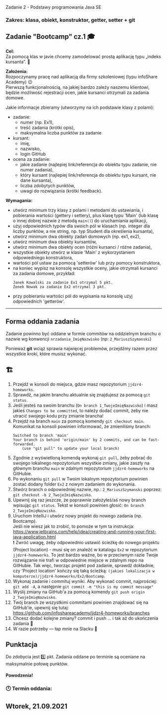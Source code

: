Zadanie 2 - Podstawy programowania Java SE
### Zakres: klasa, obiekt, konstruktor, getter, setter + git 


## Zadanie "Bootcamp" cz.1 :mortar_board:

**Cel:**  
Za pomocą klas w javie chcemy zamodelować prostą aplikację typu „indeks kursanta”. :green_book:  

**Założenia:**  
Rozpoczynamy pracę nad aplikacją dla firmy szkoleniowej (typu infoShare Academy)  :wink:  
Pierwszą funkcjonalnością, na jakiej bardzo zależy naszemu klientowi, będzie możliwość rejestracji ocen, jakie kursanci otrzymali za zadania domowe.  

Jakie informacje zbieramy (utworzymy na ich podstawie klasy z polami):
- zadanie:
  - numer (np. Ex1),
  - treść zadania (krótki opis),
  - maksymalna liczba punktów za zadanie
- kursant:
  - imię,
  - nazwisko,
  - login GitHub
- ocena za zadanie:
  - jakie zadanie (najlepiej link/referencja do obiektu typu zadanie, nie numer zadania),
  - który kursant (najlepiej link/referencja do obiektu typu kursant, nie dane kursanta),
  - liczba zdobytych punktów,
  - uwagi do rozwiązania (krótki feedback).
  

**Wymagania:**  
- utwórz minimum trzy klasy z polami i metodami do ustawiania, i pobierania wartości (gettery i settery), plus klasę typu 'Main' (lub klasę o innej dobrej nazwie z metodą `main()`) do uruchamiania aplikacji,
- użyj odpowiednich typów dla swoich pól w klasach (np. integer dla liczby punktów, a nie string, np. typ Student dla określenia kursanta),
- utwórz minimum dwa obiekty zadań domowych (np. ex1, ex2),
- utwórz minimum dwa obiekty kursantów,
- utwórz minimum dwa obiekty ocen (różni kursanci / różne zadania),
- wszystkie obiekty utwórz w klasie 'Main' z wykorzystaniem odpowiedniego konstruktora,
- wartości pól ustaw za pomocą 'setterów' lub przy pomocy konstruktora,
- na koniec wypisz na konsolę wszystkie oceny, jakie otrzymali kursanci za zadania domowe, przykład:
  ```
  Janek Kowalski za zadanie Ex1 otrzymal 5 pkt.
  Zenek Nowak za zadanie Ex2 otrzymal 3 pkt.
  ```
- przy pobieraniu wartości pól do wypisania na konsolę użyj odpowiednich 'getterów'.

---

## Forma oddania zadania
Zadanie powinno być oddane w formie commitów na oddzielnym branchu o nazwie wg konwencji `nrzadania_ImięNazwisko` (np: `2_MariuszSzymanski`)

Ponieważ **git** wciąż sprawia najwięcej problemów, przejdźmy razem przez wszystkie kroki, które musisz wykonać.

## :building_construction: 
1. Przejdź w konsoli do miejsca, gdzie masz repozytorium `jjdzr4-homeworks`.
2. Sprawdź, na jakim branchu aktualnie się znajdujesz za pomocą `git status`. 
3. Jeśli jesteś na swoim branchu (`On branch 1_TwojeImięNazwisko`) i masz jakieś `Changes to be committed`, to należy dodać commit, żeby nie utracić swojego kodu przy zmianie brancha!
4. Przejdź na branch `main` za pomocą komendy `git checkout main`. Komunikat na konsoli powinien informować, że zmieniliśmy branch: 
   ```
   Switched to branch 'main'
   Your branch is behind 'origin/main' by 2 commits, and can be fast-forwarded.
       (use "git pull" to update your local branch)
   ```
5. Zgodnie z wyświetloną komendą wykonaj `git pull`, żeby pobrać do swojego lokalnego repozytorium wszystkie zmiany, jakie zaszły na głównym branchu `main` w zdalnym repozytorium `jjdzr4-homeworks` na GitHubie.
6. Po wykonaniu `git pull` w Twoim lokalnym repozytorium powinien zostać dodany folder `Ex2` z nowym zadaniem do wykonania. 
7. Stwórz branch o odpowiedniej nazwie, np.: `2_MariuszSzymanski` poprzez: `git checkout -b 2_TwojeImięNazwisko`.
8. Upewnij się raz jeszcze, że poprawnie założyłeś/aś nowy branch wpisując `git status`. Tekst w konsoli powinien głosić: `On branch 2_TwojeImięNazwisko`. 
9. Uruchom IntelliJ i utwórz nowy projekt do nowego zadania (np. Bootcamp).  
Jeśli nie wiesz jak to zrobić, to pomoże w tym ta instrukcja: https://www.jetbrains.com/help/idea/creating-and-running-your-first-java-application.html  
:exclamation: Zwróć uwagę, żeby odpowiednio ustawić ścieżkę do nowego projektu (Project location) - musi się on znaleźć w katalogu `Ex2` w repozytorium `jjdzr4-homeworks`. To jest bardzo ważne, bo w przeciwnym razie Twoje rozwiązanie nie trafi w odpowiednie miejsce w zdalnym repo na GitHubie. Tak więc, tworząc projekt pod zadanie, sprawdź dokładnie, czy 'Project location' kończy się taką ścieżką: `(jakieś lokalizacja w komputerze)/jjdzr4-homeworks/Ex2/Bootcamp`.
10. Wykonaj zadanie i commituj wyniki. Aby wykonać commit, najprościej: `git add -A`, a następnie `git commit -m "this is my commit message"`
11. Wyślij zmiany na GitHub'a za pomocą komendy `git push origin 2_TwojeImięNazwisko`. 
12. Twój branch ze wszystkimi commitami powinien znajdować się na GitHub'ie, upewnij się tutaj: https://github.com/infoshareacademy/jjdzr4-homeworks/branches
13. Chcesz dodać kolejne zmiany? commit i push ... i tak aż do ukończenia zadania :tada:
14. W razie potrzeby — łap mnie na Slacku :calling:


## Punktacja

Do zdobycia jest :five: pkt.
Zadania oddane po terminie są oceniane na maksymalnie połowę punktów.

#### Powodzenia!

### :clock12: Termin oddania:
## Wtorek, 21.09.2021

